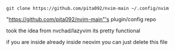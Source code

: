 ```git clone https://github.com/pita092/nvim-main ~/.config/nvim```



"https://github.com/pita092/nvim-main"'s plugin/config repo

took the idea from nvchad/lazyvim
its pretty functional 


if you are inside already inside neovim you can just delete this file 
